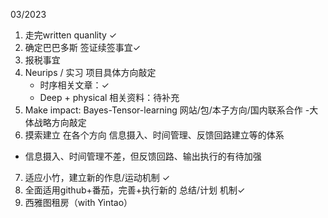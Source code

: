 
03/2023
1.  走完written quanlity &check;
2.  确定巴巴多斯 签证续签事宜&check;
3.  报税事宜
4.  Neurips / 实习 项目具体方向敲定
       - 时序相关文章：&check;
       - Deep + physical 相关资料：待补充
5.  Make impact: Bayes-Tensor-learning 网站/包/本子方向/国内联系合作 -大体战略方向敲定
6.  摸索建立 在各个方向 信息摄入、时间管理、反馈回路建立等的体系
   -   信息摄入、时间管理不差，但反馈回路、输出执行的有待加强
7.  适应小竹，建立新的作息/运动机制 &check;
8.  全面适用github+番茄，完善+执行新的 总结/计划 机制&check;
9.  西雅图租房（with Yintao）